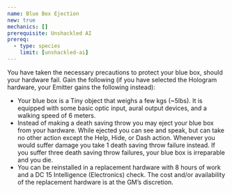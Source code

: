 ```yaml
---
name: Blue Box Ejection
new: true
mechanics: []
prerequisite: Unshackled AI 
prereq:
  - type: species
    limit: [unshackled-ai]
---
```

You have taken the necessary precautions to protect your blue box, should your hardware fail.
Gain the following (if you have selected the Hologram hardware, your Emitter gains the following instead):

- Your blue box is a Tiny object that weighs a few kgs (~5lbs). It is equipped with some basic optic 
input, aural output devices, and a walking speed of 6 meters.
- Instead of making a death saving throw you may eject your blue box from your hardware. While 
ejected you can see and speak, but can take no other action except the Help, Hide, or Dash action.
Whenever you would suffer damage you take 1 death saving throw failure instead. If you suffer three
death saving throw failures, your blue box is irreparable and you die. 
- You can be reinstalled in a replacement hardware with 8 hours of work and a DC 15 Intelligence 
(Electronics) check. The cost and/or availability of the replacement hardware is at the GM’s 
discretion.


